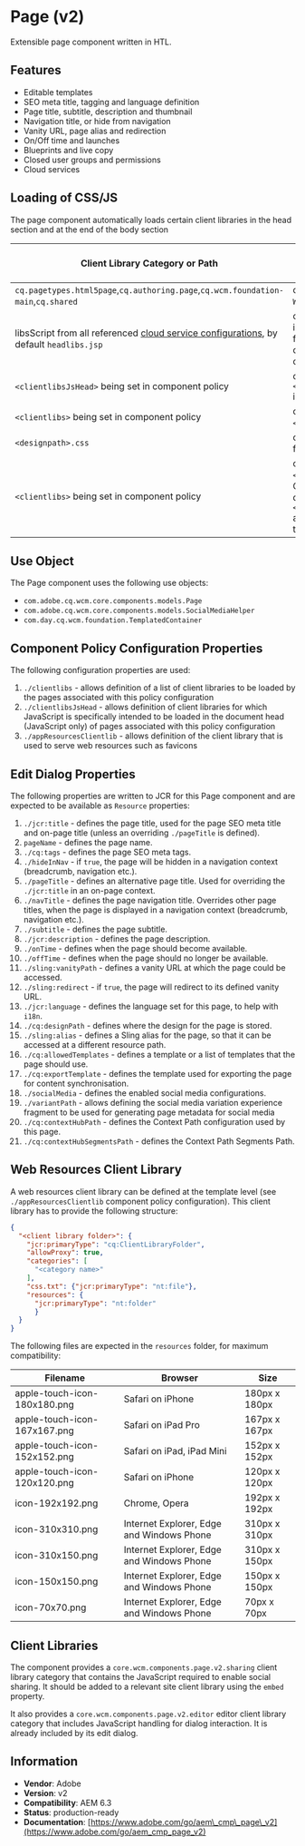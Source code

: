 <!--
Copyright 2017 Adobe

Licensed under the Apache License, Version 2.0 (the "License");
you may not use this file except in compliance with the License.
You may obtain a copy of the License at

    http://www.apache.org/licenses/LICENSE-2.0

Unless required by applicable law or agreed to in writing, software
distributed under the License is distributed on an "AS IS" BASIS,
WITHOUT WARRANTIES OR CONDITIONS OF ANY KIND, either express or implied.
See the License for the specific language governing permissions and
limitations under the License.
-->
Page (v2)
====
Extensible page component written in HTL.

## Features
* Editable templates
* SEO meta title, tagging and language definition
* Page title, subtitle, description and thumbnail
* Navigation title, or hide from navigation
* Vanity URL, page alias and redirection
* On/Off time and launches
* Blueprints and live copy
* Closed user groups and permissions
* Cloud services

## Loading of CSS/JS
The page component automatically loads certain client libraries in the head section and at the end of the body section

Client Library Category or Path | Condition | Type | Head or Body
--- | --- | --- | ---
`cq.pagetypes.html5page`,`cq.authoring.page`,`cq.wcm.foundation-main`,`cq.shared` | only for `WCMMode`!=`Disabled` | JS and CSS | Head
libsScript from all referenced [cloud service configurations](https://docs.adobe.com/docs/en/aem/6-3/develop/extending/cloud-service-configurations.html), by default `headlibs.jsp` | only in case there is a lib script found for the referenced cloud service config | anything | Head
`<clientlibsJsHead>` being set in component policy | only if `<clientlibsJsHead>` is set | JS | Head
`<clientlibs>` being set in component policy | only if `<clientlibs>` is set | CSS | Head
`<designpath>.css` | only if design is set for current page | CSS | Head
`<clientlibs>` being set in component policy | only if `<clientlibs>` is set. Categories duplicated in `<clientlibsJsHead>` are only loaded in the page head. | JS | Body

## Use Object
The Page component uses the following use objects:
* `com.adobe.cq.wcm.core.components.models.Page`
* `com.adobe.cq.wcm.core.components.models.SocialMediaHelper`
* `com.day.cq.wcm.foundation.TemplatedContainer`

## Component Policy Configuration Properties
The following configuration properties are used:

1. `./clientlibs` - allows definition of a list of client libraries to be loaded by the pages associated with this policy configuration
2. `./clientlibsJsHead` - allows definition of client libraries for which JavaScript is specifically intended to be loaded
in the document head (JavaScript only) of pages associated with this policy configuration
3. `./appResourcesClientlib` - allows definition of the client library that is used to serve web resources such as favicons

## Edit Dialog Properties
The following properties are written to JCR for this Page component and are expected to be available as `Resource` properties:

1. `./jcr:title` - defines the page title, used for the page SEO meta title and on-page title (unless an overriding `./pageTitle` is defined).
2. `pageName` - defines the page name.
3. `./cq:tags` - defines the page SEO meta tags.
4. `./hideInNav` - if `true`, the page will be hidden in a navigation context (breadcrumb, navigation etc.).
5. `./pageTitle` - defines an alternative page title. Used for overriding the `./jcr:title` in an on-page context.
6. `./navTitle` - defines the page navigation title. Overrides other page titles, when the page is displayed in a navigation context (breadcrumb, navigation etc.).
7. `./subtitle` - defines the page subtitle.
8. `./jcr:description` - defines the page description.
9.  `./onTime` - defines when the page should become available.
10. `./offTime` - defines when the page should no longer be available.
11. `./sling:vanityPath` - defines a vanity URL at which the page could be accessed.
12. `./sling:redirect` - if `true`, the page will redirect to its defined vanity URL.
13. `./jcr:language` - defines the language set for this page, to help with `i18n`.
14. `./cq:designPath` - defines where the design for the page is stored.
15. `./sling:alias` - defines a Sling alias for the page, so that it can be accessed at a different resource path.
16. `./cq:allowedTemplates` - defines a template or a list of templates that the page should use.
17. `./cq:exportTemplate` - defines the template used for exporting the page for content synchronisation.
18. `./socialMedia` - defines the enabled social media configurations.
19. `./variantPath` - allows defining the social media variation experience fragment to be used for generating page metadata for social
media
20. `./cq:contextHubPath` - defines the Context Path configuration used by this page.
21. `./cq:contextHubSegmentsPath` - defines the Context Path Segments Path.

## Web Resources Client Library
A web resources client library can be defined at the template level (see `./appResourcesClientlib` component policy configuration).
This client library has to provide the following structure:

```json
{
  "<client library folder>": {
    "jcr:primaryType": "cq:ClientLibraryFolder",
    "allowProxy": true,
    "categories": [
      "<category name>"
    ],
    "css.txt": {"jcr:primaryType": "nt:file"},
    "resources": {
      "jcr:primaryType": "nt:folder"
      }
  }
}
```

The following files are expected in the `resources` folder, for maximum compatibility:

Filename|Browser|Size
--------|-------|----
apple-touch-icon-180x180.png|Safari on iPhone| 180px x 180px
apple-touch-icon-167x167.png|Safari on iPad Pro| 167px x 167px
apple-touch-icon-152x152.png|Safari on iPad, iPad Mini| 152px x 152px
apple-touch-icon-120x120.png|Safari on iPhone| 120px x 120px
icon-192x192.png|Chrome, Opera|192px x 192px
icon-310x310.png|Internet Explorer, Edge and Windows Phone|310px x 310px
icon-310x150.png|Internet Explorer, Edge and Windows Phone|310px x 150px
icon-150x150.png|Internet Explorer, Edge and Windows Phone|150px x 150px
icon-70x70.png|Internet Explorer, Edge and Windows Phone|70px x 70px

## Client Libraries
The component provides a `core.wcm.components.page.v2.sharing` client library category that contains the JavaScript
required to enable social sharing. It should be added to a relevant site client library using the `embed` property.

It also provides a `core.wcm.components.page.v2.editor` editor client library category that includes JavaScript
handling for dialog interaction. It is already included by its edit dialog.

## Information
* **Vendor**: Adobe
* **Version**: v2
* **Compatibility**: AEM 6.3
* **Status**: production-ready
* **Documentation**: [https://www.adobe.com/go/aem\_cmp\_page\_v2](https://www.adobe.com/go/aem_cmp_page_v2)
